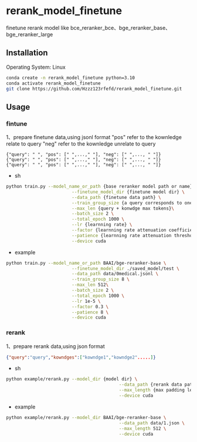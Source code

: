 # rerank_model_finetune
finetune rerank model like bce_reranker_bce、bge_reranker_base、bge_reranker_large
## Installation
Operating System: Linux
```bash
conda create -n rerank_model_finetune python=3.10
conda activate rerank_model_finetune
git clone https://github.com/Hzzz123rfefd/rerank_model_finetune.git

```
## Usage
### fintune
1、prepare finetune data,using jsonl format
"pos" refer to the kownledge relate to query
"neg" refer to the kownledge unrelate to query
```jsonl
{"query": " ", "pos": [" ",...," "], "neg": [" ",..., " "]}
{"query": " ", "pos": [" ",...," "], "neg": [" ",..., " "]}
{"query": " ", "pos": [" ",...," "], "neg": [" ",..., " "]}
```
* sh
```bash
python train.py --model_name_or_path {base reranker model path or name} \
                         --finetune_model_dir {finetune model dir} \
                         --data_path {finetune data path} \
                         --train_group_size {a query corresponds to one positive example and train_group_size-1  negative examples} \
                         --max_len {query + konwdge max tokens}\
                         --batch_size 2 \
                         --total_epoch 1000 \
                         --lr {learnning rate} \
                         --factor {learnning rate attenuation coefficient} \
                         --patience {learnning rate attenuation threshold} \
                         --device cuda
```
* example
```bash
python train.py --model_name_or_path BAAI/bge-reranker-base \
                         --finetune_model_dir ./saved_model/test \
                         --data_path data/0medical.jsonl \
                         --train_group_size 8 \
                         --max_len 512\
                         --batch_size 2 \
                         --total_epoch 1000 \
                         --lr 1e-5 \
                         --factor 0.3 \
                         --patience 8 \
                         --device cuda
```
### rerank
1、prepare rerank data,using json format
```json
{"query":"query","kowndges":["kowndge1","kowndge2".....]}
```
* sh
```bash
python example/rerank.py --model_dir {model dir} \
                                           --data_path {rerank data path} \
                                           --max_length {max padding length} \
                                           --device cuda
```
* example
```bash
python example/rerank.py --model_dir BAAI/bge-reranker-base \
                                           --data_path data/1.json \
                                           --max_length 512 \
                                           --device cuda
```


